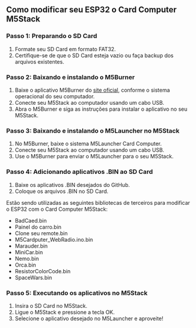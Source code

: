 ## Como modificar seu ESP32 o Card Computer M5Stack

### Passo 1: Preparando o SD Card
1. Formate seu SD Card em formato FAT32.
2. Certifique-se de que o SD Card esteja vazio ou faça backup dos arquivos existentes.

### Passo 2: Baixando e instalando o M5Burner
1. Baixe o aplicativo M5Burner do [site oficial](https://docs.m5stack.com/en/download), conforme o sistema operacional do seu computador.
2. Conecte seu M5Stack ao computador usando um cabo USB.
3. Abra o M5Burner e siga as instruções para instalar o aplicativo no seu M5Stack.

### Passo 3: Baixando e instalando o M5Launcher no M5Stack
1. No M5Burner, baixe o sistema M5Launcher Card Computer.
2. Conecte seu M5Stack ao computador usando um cabo USB.
3. Use o M5Burner para enviar o M5Launcher para o seu M5Stack.

### Passo 4: Adicionando aplicativos .BIN ao SD Card
1. Baixe os aplicativos .BIN desejados do GitHub.
2. Coloque os arquivos .BIN no SD Card.

Estão sendo utilizadas as seguintes bibliotecas de terceiros para modificar o ESP32 com o Card Computer M5Stack:
- BadCaed.bin
- Painel do carro.bin
- Clone seu remote.bin
- M5Cardputer_WebRadio.ino.bin
- Marauder.bin
- MiniCar.bin
- Nemo.bin
- Orca.bin
- ResistorColorCode.bin
- SpaceWars.bin


### Passo 5: Executando os aplicativos no M5Stack
1. Insira o SD Card no M5Stack.
2. Ligue o M5Stack e pressione a tecla OK.
3. Selecione o aplicativo desejado no M5Launcher e aproveite!

